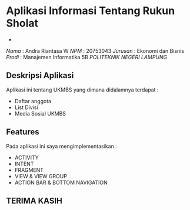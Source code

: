 # Aplikasi Informasi Tentang Rukun Sholat
*
*Nama*    : Andra Riantasa W
*NPM*     : 20753043
*Jurusan* : Ekonomi dan Bisnis
*Prodi*   : Manajemen Informatika 5B
*POLITEKNIK NEGERI LAMPUNG*

## Deskripsi Aplikasi
Aplikasi ini tentang UKMBS yang dimana didalamnya terdapat :
- Daftar anggota
- List Divisi
- Media Sosial UKMBS

## Features
Pada aplikasi ini saya mengimplementasikan :
- ACTIVITY
- INTENT
- FRAGMENT
- VIEW & VIEW GROUP
- ACTION BAR & BOTTOM NAVIGATION

## TERIMA KASIH
